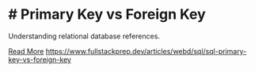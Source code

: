 # # Primary Key vs Foreign Key

Understanding relational database references.

[Read More](https://www.fullstackprep.dev/articles/webd/sql/sql-primary-key-vs-foreign-key) https://www.fullstackprep.dev/articles/webd/sql/sql-primary-key-vs-foreign-key